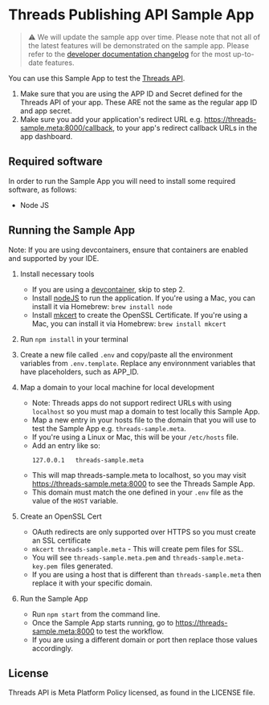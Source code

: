 # Threads Publishing API Sample App

> ⚠️ We will update the sample app over time. Please note that not all of the latest features will be demonstrated on the sample app. Please refer to the [developer documentation changelog](https://developers.facebook.com/docs/threads/changelog) for the most up-to-date features.

You can use this Sample App to test the [Threads API](https://developers.facebook.com/docs/threads).

1. Make sure that you are using the APP ID and Secret defined for the Threads API of your app. These ARE not the same as the regular app ID and app secret.
2. Make sure you add your application's redirect URL e.g. https://threads-sample.meta:8000/callback, to your app's redirect callback URLs in the app dashboard.

## Required software

In order to run the Sample App you will need to install some required software, as follows:

- Node JS

## Running the Sample App

Note: If you are using devcontainers, ensure that containers are enabled and supported by your IDE.

1. Install necessary tools
    * If you are using a [devcontainer](https://code.visualstudio.com/docs/devcontainers/containers), skip to step 2.
    * Install [nodeJS](https://nodejs.org/en/download/) to run the application. If you're using a Mac, you can install it via Homebrew: `brew install node`
    * Install [mkcert](https://mkcert.org/) to create the OpenSSL Certificate. If you're using a Mac, you can install it via Homebrew: `brew install mkcert`

2. Run `npm install` in your terminal

3. Create a new file called `.env` and copy/paste all the environment variables from `.env.template`. Replace any environnment variables that have placeholders, such as APP_ID.

4. Map a domain to your local machine for local development
    * Note: Threads apps do not support redirect URLs with using `localhost` so you must map a domain to test locally this Sample App.
    * Map a new entry in your hosts file to the domain that you will use to test the Sample App e.g. `threads-sample.meta`.
    * If you're using a Linux or Mac, this will be your `/etc/hosts` file.
    * Add an entry like so:
        ```
        127.0.0.1   threads-sample.meta
        ```
    * This will map threads-sample.meta to localhost, so you may visit https://threads-sample.meta:8000 to see the Threads Sample App.
    * This domain must match the one defined in your `.env` file as the value of the `HOST` variable.

5. Create an OpenSSL Cert
    * OAuth redirects are only supported over HTTPS so you must create an SSL certificate
    * `mkcert threads-sample.meta` - This will create pem files for SSL.
    * You will see `threads-sample.meta.pem` and `threads-sample.meta-key.pem `files generated.
    * If you are using a host that is different than `threads-sample.meta` then replace it with your specific domain.

6. Run the Sample App
    * Run `npm start` from the command line.
    * Once the Sample App starts running, go to https://threads-sample.meta:8000 to test the workflow.
    * If you are using a different domain or port then replace those values accordingly.

## License
Threads API is Meta Platform Policy licensed, as found in the LICENSE file.
